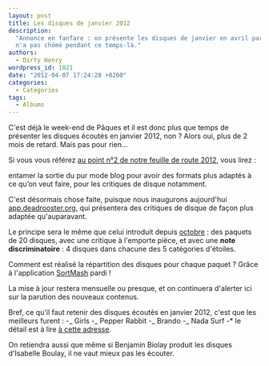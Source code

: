 ```yaml
---
layout: post
title: Les disques de janvier 2012
description:
  "Annonce en fanfare : on présente les disques de janvier en avril parce qu'on
  n'a pas chômé pendant ce temps-là."
authors:
  - Dirty Henry
wordpress_id: 1021
date: "2012-04-07 17:24:28 +0200"
categories:
  - Catégories
tags:
  - Albums
---
```


C'est déjà le week-end de Pâques et il est donc plus que temps de présenter les
disques écoutés en janvier 2012, non ? Alors oui, plus de 2 mois de retard. Mais
pas pour rien…

Si vous vous référez
[au point n°2 de notre feuille de route 2012](http://www.deadrooster.org/La-feuille-de-route-2012-de-Dead),
vous lirez :

<quote>entamer la sortie du pur mode blog pour avoir des formats plus adaptés à
ce qu’on veut faire, pour les critiques de disque notamment.</quote>

C'est désormais chose faite, puisque nous inaugurons aujourd'hui
[app.deadrooster.org](http://app.deadrooster.org/), qui présentera des critiques
de disque de façon plus adaptée qu'auparavant.

Le principe sera le même que celui introduit depuis
[octobre](http://www.deadrooster.org/Les-disques-d-octobre-2011) : des paquets
de 20 disques, avec une critique à l'emporte pièce, et avec une **note
discriminatoire** : 4 disques dans chacune des 5 catégories d'étoiles.

Comment est réalisé la répartition des disques pour chaque paquet ? Grâce à
l'application
[SortMash](http://itunes.apple.com/fr/app/sortmash/id416854835?mt=8) pardi !

La mise à jour restera mensuelle ou presque, et on continuera d'alerter ici sur
la parution des nouveaux contenus.

Bref, ce qu'il faut retenir des disques écoutés en janvier 2012, c'est que les
meilleurs furent : -_ Girls -_ Pepper Rabbit -_ Brando -_ Nada Surf -\* le
détail est à lire [à cette adresse](http://app.deadrooster.org/).

On retiendra aussi que même si Benjamin Biolay produit les disques d'Isabelle
Boulay, il ne vaut mieux pas les écouter.
